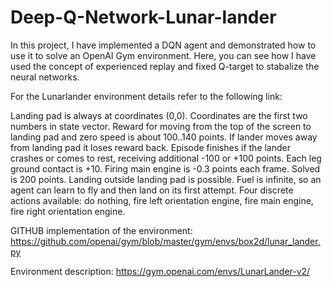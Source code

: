 # Deep-Q-Network-Lunar-lander
In this project, I have implemented a DQN agent and demonstrated how to use it to solve an OpenAI Gym environment.
Here, you can see how I have used the concept of experienced replay and fixed Q-target to stabalize the neural networks.

For the Lunarlander environment details refer to the following link:

Landing pad is always at coordinates (0,0). Coordinates are the first two numbers in state vector. Reward for moving from the top of the screen to landing pad and zero speed is about 100..140 points. If lander moves away from landing pad it loses reward back. Episode finishes if the lander crashes or comes to rest, receiving additional -100 or +100 points. Each leg ground contact is +10. Firing main engine is -0.3 points each frame. Solved is 200 points. Landing outside landing pad is possible. Fuel is infinite, so an agent can learn to fly and then land on its first attempt. Four discrete actions available: do nothing, fire left orientation engine, fire main engine, fire right orientation engine.

GITHUB implementation of the environment:
https://github.com/openai/gym/blob/master/gym/envs/box2d/lunar_lander.py

Environment description:
https://gym.openai.com/envs/LunarLander-v2/
